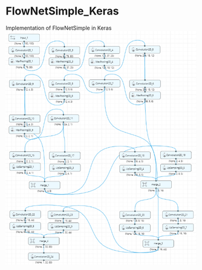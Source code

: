 # FlowNetSimple_Keras
Implementation of FlowNetSimple in Keras
<img src="FlowNetSimple.png" alt="FlowNetSimple" class="inline"/>
